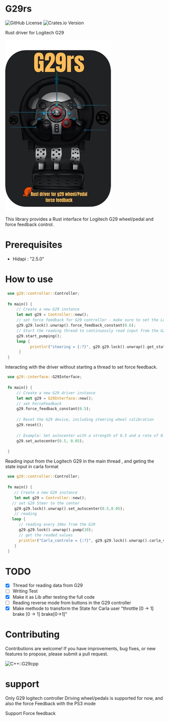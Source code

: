 # G29rs 

![GitHub License](https://img.shields.io/github/license/misarb/g29rs)
![Crates.io Version](https://img.shields.io/crates/v/g29)  
   
Rust driver for Logitech G29 

![g29rs](./img/g29rs.png)

This library provides a Rust interface for Logitech G29 wheel/pedal and force feedback control. 

# Prerequisites
 - Hidapi : "2.5.0"

# How to use 

```rust
 use g29::controller::Controller;

 fn main() {
     // Create a new G29 instance
     let mut g29 = Controller::new();
     // set force feedback for G29 controller - make sure to set the Logitech to PS3 Mode
     g29.g29.lock().unwrap().force_feedback_constant(0.6);
     // Start the reading thread to continuously read input from the G29 device
     g29.start_pumping();
     loop {
           println!("steering = {:?}", g29.g29.lock().unwrap().get_state());
      }
 }
```

 Interacting with the driver without starting a thread to set force feedback.

```rust
 use g29::interface::G29Interface;

 fn main() {
     // Create a new G29 driver instance
     let mut g29 = G29Interface::new();
     // set ForceFeedback
     g29.force_feedback_constant(0.5);

     // Reset the G29 device, including steering wheel calibration
     g29.reset();

     // Example: Set autocenter with a strength of 0.5 and a rate of 0.05
     g29.set_autocenter(0.5, 0.05);

 }
```
Reading input from the Logitech G29 in the main thread , and geting the state input in carla format

```rust
 use g29::controller::Controller;

 fn main() {
    // Create a new G29 instance
    let mut g29 = Controller::new();
   // set G29 Steer to the center 
    g29.g29.lock().unwrap().set_autocenter(0.5,0.05);
    // reading 
   loop {
      // reading every 10ms from the G29
      g29.g29.lock().unwrap().pump(10);
      // get the readed values 
      println!("Carla_controle = {:?}", g29.g29.lock().unwrap().carla_vehicle_controle());
    }
 }
```

# TODO

- [x] Thread for reading data from G29
- [ ] Writing Test
- [x] Make it as Lib after testing the full code 
- [ ] Reading reverse mode from buttons in the G29 controller 
- [x] Make methode to transform the State for Carla user "throttle  [0 -> 1] brake [0 -> 1] brake[0->1]"

# Contributing
Contributions are welcome! If you have improvements, bug fixes, or new features to propose, please submit a pull request.

![C++::G29cpp](https://github.com/misarb/G29cpp)
# support

Only G29 logitech controller Driving wheel/pedals is supported for now, and also the force Feedback with the PS3 mode

Support Force feedback
